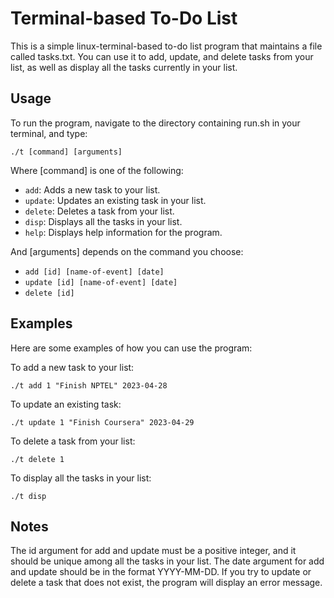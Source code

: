 # Terminal-based To-Do List
This is a simple linux-terminal-based to-do list program that maintains a file called tasks.txt. You can use it to add, update, and delete tasks from your list, as well as display all the tasks currently in your list.

## Usage
To run the program, navigate to the directory containing run.sh in your terminal, and type:

```
./t [command] [arguments]
```

Where [command] is one of the following:


* `add`: Adds a new task to your list.
* `update`: Updates an existing task in your list.
* `delete`: Deletes a task from your list.
* `disp`: Displays all the tasks in your list.
* `help`: Displays help information for the program.

And [arguments] depends on the command you choose:

* `add [id] [name-of-event] [date]`
* `update [id] [name-of-event] [date]`
* `delete [id]`

## Examples
Here are some examples of how you can use the program:

To add a new task to your list:

```
./t add 1 "Finish NPTEL" 2023-04-28
```

To update an existing task:

```
./t update 1 "Finish Coursera" 2023-04-29
```

To delete a task from your list:

```
./t delete 1
```

To display all the tasks in your list:

```
./t disp
```

## Notes
The id argument for add and update must be a positive integer, and it should be unique among all the tasks in your list.
The date argument for add and update should be in the format YYYY-MM-DD.
If you try to update or delete a task that does not exist, the program will display an error message.

